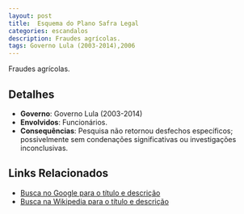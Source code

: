 ```yaml
---
layout: post
title:  Esquema do Plano Safra Legal
categories: escandalos
description: Fraudes agrícolas.
tags: Governo Lula (2003-2014),2006
---
```


Fraudes agrícolas.

## Detalhes
- **Governo**: Governo Lula (2003-2014)
- **Envolvidos**: Funcionários.
- **Consequências**: Pesquisa não retornou desfechos específicos; possivelmente sem condenações significativas ou investigações inconclusivas.

## Links Relacionados
- [Busca no Google para o título e descrição](https://www.google.com/search?q=Esquema%20do%20Plano%20Safra%20Legal%20Fraudes%20agr%C3%ADcolas.%20Governo%20Lula%20%282003-2014%29)
- [Busca na Wikipedia para o título e descrição](https://en.wikipedia.org/w/index.php?search=Esquema%20do%20Plano%20Safra%20Legal%20Fraudes%20agr%C3%ADcolas.%20Governo%20Lula%20%282003-2014%29)
